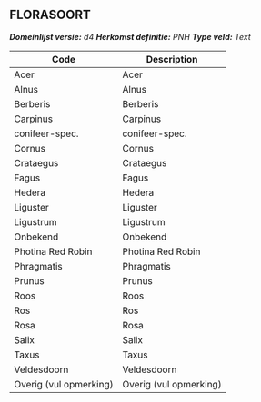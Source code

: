 ## FLORASOORT

*__Domeinlijst versie:__ d4*
*__Herkomst definitie:__ PNH*
*__Type veld:__ Text*

|__Code__ |__Description__	|
|	---	|	---	|
| Acer | Acer |
| Alnus | Alnus |
| Berberis | Berberis |
| Carpinus | Carpinus |
| conifeer-spec. | conifeer-spec. |
| Cornus | Cornus |
| Crataegus | Crataegus |
| Fagus | Fagus |
| Hedera | Hedera |
| Liguster | Liguster |
| Ligustrum | Ligustrum |
| Onbekend | Onbekend |
| Photina Red Robin | Photina Red Robin |
| Phragmatis | Phragmatis |
| Prunus | Prunus |
| Roos | Roos |
| Ros | Ros |
| Rosa | Rosa |
| Salix | Salix |
| Taxus | Taxus |
| Veldesdoorn | Veldesdoorn |
| Overig (vul opmerking) | Overig (vul opmerking) |